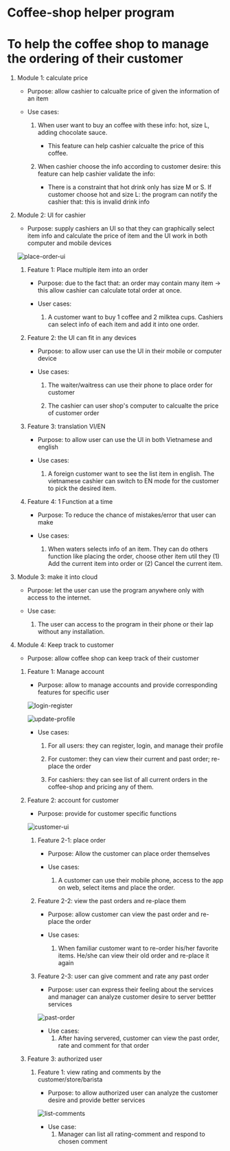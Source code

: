 
# Coffee-shop helper program

To help the coffee shop to manage the ordering of their customer
===

1. Module 1: calculate price

	- Purpose: allow cashier to calcualte price of given the information of an item

	- Use cases:
		1. When user want to buy an coffee with these info: hot, size L, adding chocolate sauce. 
			- This feature can help cashier calcualte the price of this coffee.

		2. When cashier choose the info according to customer desire: this feature can help cashier validate the info:
			- There is a constraint that hot drink only has size M or S. If customer choose hot and size L: the program can notify the cashier that: this is invalid drink info

2. Module 2: UI for cashier

	- Purpose: supply cashiers an UI so that they can graphically select item info and calculate the price of item and the UI work in both computer and mobile devices

	![place-order-ui](./images/select-item-ui.png)

	1. Feature 1: Place multiple item into an order
		- Purpose: due to the fact that: an order may contain many item -> this allow cashier can calculate total order at once.

		- User cases:
			1. A customer want to buy 1 coffee and 2 milktea cups. Cashiers can select info of each item and add it into one order.

	2. Feature 2: the UI can fit in any devices
		- Purpose: to allow user can use the UI in their mobile or computer device

		- Use cases:
			1. The waiter/waitress can use their phone to place order for customer

			2. The cashier can user shop's computer to calcualte the price of customer order

	3. Feature 3: translation VI/EN
		- Purpose: to allow user can use the UI in both Vietnamese and english

		- Use cases:
			1. A foreign customer want to see the list item in english. The vietnamese cashier can switch to EN mode for the customer to pick the desired item.

	4. Feature 4: 1 Function at a time
		- Purpose: To reduce the chance of mistakes/error that user can make

		- Use cases:
			1. When waters selects info of an item. They can do others function like placing the order, choose other item util they (1) Add the current item into order or (2) Cancel the current item.

3. Module 3: make it into cloud

	- Purpose: let the user can use the program anywhere only with access to the internet.

	- Use case:
		1. The user can access to the program in their phone or their lap without any installation.


4. Module 4: Keep track to customer

	- Purpose: allow coffee shop can keep track of their customer

	1. Feature 1: Manage account 
		- Purpose: allow to manage accounts and provide corresponding features for specific user

		![login-register](./images/register-login.png)

		![update-profile](./images/update-profile.png)

		- Use cases:
			1. For all users: they can register, login, and manage their profile

			2. For customer: they can view their current and past order; re-place the order

			3. For cashiers: they can see list of all current orders in the coffee-shop and pricing any of them.

	2. Feature 2: account for customer
		- Purpose: provide for customer specific functions

		![customer-ui](./images/customer-ui.png)

		1. Feature 2-1: place order
			- Purpose: Allow the customer can place order themselves 

			- Use cases:
				1. A customer can use their mobile phone, access to the app on web, select items and place the order.

		2. Feature 2-2: view the past orders and re-place them
			- Purpose: allow customer can view the past order and re-place the order

			- Use cases:
				1. When familiar customer want to re-order his/her favorite items. He/she can view their old order and re-place it again

		3. Feature 2-3: user can give comment and rate any past order
			- Purpose: user can express their feeling about the services and manager can analyze customer desire to server bettter services

			![past-order](./images/view-past-order.png)

			- Use cases:
				1. After having servered, customer can view the past order, rate and comment for that order

	3. Feature 3: authorized user

		1. Feature 1: view rating and comments by the customer/store/barista

			- Purpose: to allow authorized user can analyze the customer desire and provide better services

			![list-comments](./images/view-list-comments.png)

			- Use case:
				1. Manager can list all rating-comment and respond to chosen comment